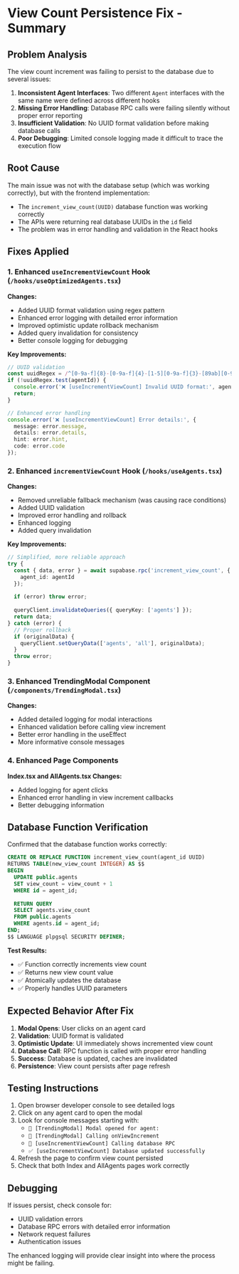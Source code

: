 # View Count Persistence Fix - Summary

## Problem Analysis

The view count increment was failing to persist to the database due to several issues:

1. **Inconsistent Agent Interfaces**: Two different `Agent` interfaces with the same name were defined across different hooks
2. **Missing Error Handling**: Database RPC calls were failing silently without proper error reporting
3. **Insufficient Validation**: No UUID format validation before making database calls
4. **Poor Debugging**: Limited console logging made it difficult to trace the execution flow

## Root Cause

The main issue was not with the database setup (which was working correctly), but with the frontend implementation:

- The `increment_view_count(UUID)` database function was working correctly
- The APIs were returning real database UUIDs in the `id` field
- The problem was in error handling and validation in the React hooks

## Fixes Applied

### 1. Enhanced `useIncrementViewCount` Hook (`/hooks/useOptimizedAgents.tsx`)

**Changes:**
- Added UUID format validation using regex pattern
- Enhanced error logging with detailed error information
- Improved optimistic update rollback mechanism
- Added query invalidation for consistency
- Better console logging for debugging

**Key Improvements:**
```typescript
// UUID validation
const uuidRegex = /^[0-9a-f]{8}-[0-9a-f]{4}-[1-5][0-9a-f]{3}-[89ab][0-9a-f]{3}-[0-9a-f]{12}$/i;
if (!uuidRegex.test(agentId)) {
  console.error('❌ [useIncrementViewCount] Invalid UUID format:', agentId);
  return;
}

// Enhanced error handling
console.error('❌ [useIncrementViewCount] Error details:', {
  message: error.message,
  details: error.details,
  hint: error.hint,
  code: error.code
});
```

### 2. Enhanced `incrementViewCount` Hook (`/hooks/useAgents.tsx`)

**Changes:**
- Removed unreliable fallback mechanism (was causing race conditions)
- Added UUID validation
- Improved error handling and rollback
- Enhanced logging
- Added query invalidation

**Key Improvements:**
```typescript
// Simplified, more reliable approach
try {
  const { data, error } = await supabase.rpc('increment_view_count', {
    agent_id: agentId
  });
  
  if (error) throw error;
  
  queryClient.invalidateQueries({ queryKey: ['agents'] });
  return data;
} catch (error) {
  // Proper rollback
  if (originalData) {
    queryClient.setQueryData(['agents', 'all'], originalData);
  }
  throw error;
}
```

### 3. Enhanced TrendingModal Component (`/components/TrendingModal.tsx`)

**Changes:**
- Added detailed logging for modal interactions
- Enhanced validation before calling view increment
- Better error handling in the useEffect
- More informative console messages

### 4. Enhanced Page Components

**Index.tsx and AllAgents.tsx Changes:**
- Added logging for agent clicks
- Enhanced error handling in view increment callbacks
- Better debugging information

## Database Function Verification

Confirmed that the database function works correctly:
```sql
CREATE OR REPLACE FUNCTION increment_view_count(agent_id UUID)
RETURNS TABLE(new_view_count INTEGER) AS $$
BEGIN
  UPDATE public.agents 
  SET view_count = view_count + 1 
  WHERE id = agent_id;
  
  RETURN QUERY 
  SELECT agents.view_count 
  FROM public.agents 
  WHERE agents.id = agent_id;
END;
$$ LANGUAGE plpgsql SECURITY DEFINER;
```

**Test Results:**
- ✅ Function correctly increments view count
- ✅ Returns new view count value
- ✅ Atomically updates the database
- ✅ Properly handles UUID parameters

## Expected Behavior After Fix

1. **Modal Opens**: User clicks on an agent card
2. **Validation**: UUID format is validated
3. **Optimistic Update**: UI immediately shows incremented view count
4. **Database Call**: RPC function is called with proper error handling
5. **Success**: Database is updated, caches are invalidated
6. **Persistence**: View count persists after page refresh

## Testing Instructions

1. Open browser developer console to see detailed logs
2. Click on any agent card to open the modal
3. Look for console messages starting with:
   - `📝 [TrendingModal] Modal opened for agent:`
   - `🚀 [TrendingModal] Calling onViewIncrement`
   - `📡 [useIncrementViewCount] Calling database RPC`
   - `✅ [useIncrementViewCount] Database updated successfully`
4. Refresh the page to confirm view count persisted
5. Check that both Index and AllAgents pages work correctly

## Debugging

If issues persist, check console for:
- UUID validation errors
- Database RPC errors with detailed error information
- Network request failures
- Authentication issues

The enhanced logging will provide clear insight into where the process might be failing.